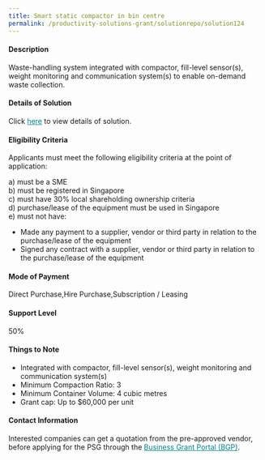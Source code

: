 ```yaml
---
title: Smart static compactor in bin centre
permalink: /productivity-solutions-grant/solutionrepo/solution124
---
```


#### Description

Waste-handling system integrated with compactor, fill-level sensor(s), weight monitoring and communication system(s) to enable on-demand waste collection.

#### Details of Solution

Click <a href='' style='color:#037e8a'>here</a> to view details of solution.

#### Eligibility Criteria

Applicants must meet the following eligibility criteria at the point of application:

a) must be a SME <br>
b) must be registered in Singapore <br>
c) must have 30% local shareholding ownership criteria <br>
d) purchase/lease of the equipment must be used in Singapore <br>
e) must not have:
- Made any payment to a supplier, vendor or third party in relation to the purchase/lease of the equipment
- Signed any contract with a supplier, vendor or third party in relation to the purchase/lease of the equipment

#### Mode of Payment
Direct Purchase,Hire Purchase,Subscription / Leasing

#### Support Level
50%

#### Things to Note
- Integrated with compactor, fill-level sensor(s), weight monitoring  and communication system(s)
- Minimum Compaction Ratio:  3
- Minimum Container Volume: 4 cubic metres  
- Grant cap: Up to $60,000 per unit

#### Contact Information


Interested companies can get a quotation from the pre-approved vendor, before applying for the PSG through the <a target='_blank' style='color:#037e8a' href='https://www.businessgrants.gov.sg/'>Business Grant Portal (BGP)</a>.
